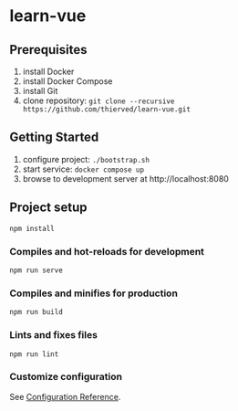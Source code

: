 # learn-vue

## Prerequisites
1. install Docker
1. install Docker Compose
1. install Git
1. clone repository: `git clone --recursive https://github.com/thierved/learn-vue.git`

## Getting Started
1. configure project: `./bootstrap.sh`
1. start service: `docker compose up`
1. browse to development server at http://localhost:8080

## Project setup
```
npm install
```

### Compiles and hot-reloads for development
```
npm run serve
```

### Compiles and minifies for production
```
npm run build
```

### Lints and fixes files
```
npm run lint
```

### Customize configuration
See [Configuration Reference](https://cli.vuejs.org/config/).
